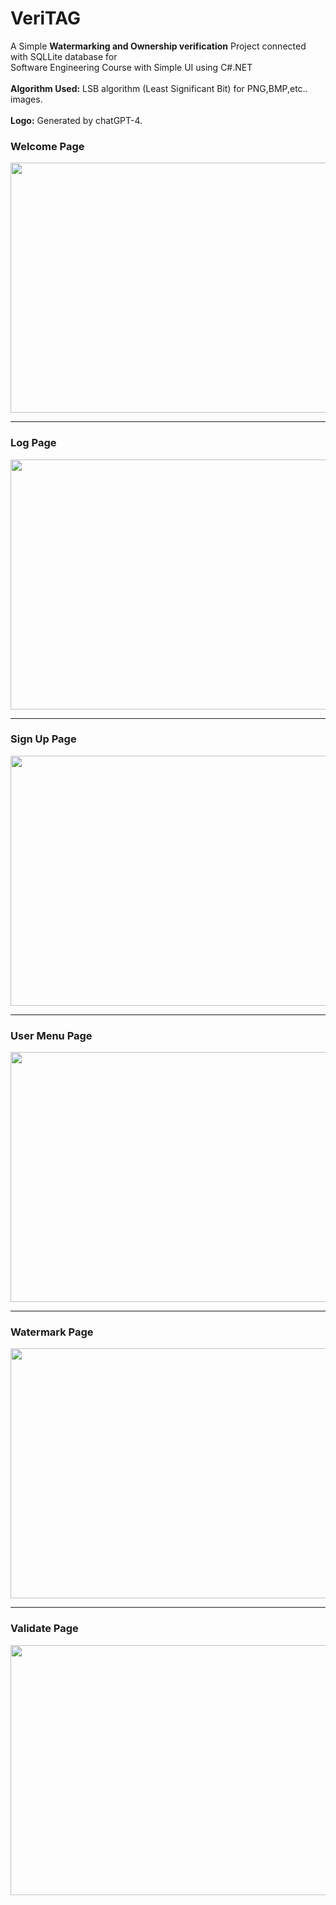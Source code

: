 # VeriTAG
A Simple <strong>Watermarking and Ownership verification</strong> Project connected with SQLLite database for <br>
Software Engineering Course with Simple UI using C#.NET
<br><br>
<strong>Algorithm Used:</strong> LSB algorithm (Least Significant Bit) for PNG,BMP,etc.. images.
<br><br>
<strong>Logo:</strong> Generated by chatGPT-4.

<h3>Welcome Page</h3>
<img src="https://github.com/BmoxX/VeriTAG/assets/81316389/305daa5b-94ea-4c99-83d1-dca813478ebb" width="650px" height="400px">
<hr>

<h3>Log Page</h3>
<img src="https://github.com/BmoxX/VeriTAG/assets/81316389/3ab81075-2a84-4ca1-9f25-d23120a0ba53" width="650px" height="400px">
<hr>

<h3>Sign Up Page</h3>
<img src="https://github.com/BmoxX/VeriTAG/assets/81316389/f9695404-f81f-4770-a039-672348e889b5" width="650px" height="400px">
<hr>

<h3>User Menu Page</h3>
<img src="https://github.com/BmoxX/VeriTAG/assets/81316389/81ab6c88-4626-48c3-8be5-f302539910d4" width="650px" height="400px">
<hr>

<h3>Watermark Page</h3>
<img src="https://github.com/BmoxX/VeriTAG/assets/81316389/eff86f81-5305-4f5b-8792-239faf9e7ddd" width="650px" height="400px">
<hr>

<h3>Validate Page</h3>
<img src="https://github.com/BmoxX/VeriTAG/assets/81316389/71d5fa20-44cc-4c61-a6ce-03d992693df9" width="650px" height="400px">
